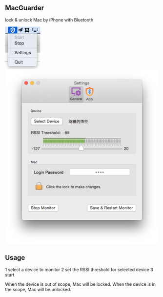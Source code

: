 
## MacGuarder ##

lock &amp; unlock Mac by iPhone with Bluetooth


![StatusBarIcon](screenshot/icon.png)
![Settings](screenshot/Settings.png)

## Usage ##

1 select a device to monitor
2 set the RSSI threshold for selected device
3 start

When the device is out of scope, Mac will be locked.
When the device is in the scope, Mac will be unlocked.
